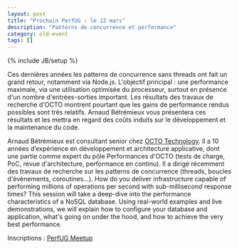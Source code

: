 ```yaml
---
layout: post
title: "Prochain PerfUG : le 22 mars"
description: "Patterns de concurrence et performance"
category: old-event
tags: []
---
```

{% include JB/setup %}

Ces dernières années les patterns de concurrence sans threads ont fait un grand retour, notamment via Node.js. L'objectif principal : une performance maximale, via une utilisation optimisée du processeur, surtout en présence d'un nombre d'entrées-sorties important. Les résultats des travaux de recherche d'OCTO montrent pourtant que les gains de performance rendus possibles sont très relatifs. Arnaud Bétrémieux vous présentera ces résultats et les mettra en regard des coûts induits sur le développement et la maintenance du code.
<!-- more -->

Arnaud Bétrémieux est consultant senior chez [OCTO Technology](http://www.octo.com). Il a 10 années d’expérience en développement et architecture applicative, dont une partie comme expert du pôle Performances d'OCTO (tests de charge, PoC, revue d'architecture, performance en continu). Il a dirigé récemment des travaux de recherche sur les patterns de concurrence (threads, boucles d'évènements, coroutines...).
How do you deliver infrastructure capable of performing millions of operations per second with sub-millisecond response times? This session will take a deep-dive into the performance characteristics of a NoSQL database. Using real-world examples and live demonstrations, we will explain how to configure your database and application, what's going on under the hood, and how to achieve the very best performance.

Inscriptions : [PerfUG Meetup](https://www.meetup.com/fr-FR/PerfUG/events/238289133/)
